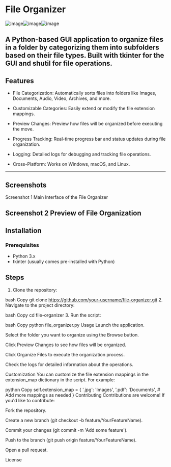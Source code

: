 # File Organizer

![image](https://github.com/user-attachments/assets/4483257a-db7a-41d0-b9fb-016c5ec5e8ad)![image](https://github.com/user-attachments/assets/db80762b-826b-4a3a-a809-0f20429cfef6)![image](https://github.com/user-attachments/assets/5fd26e64-9f89-4191-8985-4e342d55c0a2)

A Python-based GUI application to organize files in a folder by categorizing them into subfolders based on their file types. Built with tkinter for the GUI and shutil for file operations.
---
## Features
+ File Categorization: Automatically sorts files into folders like Images, Documents, Audio, Video, Archives, and more.

+ Customizable Categories: Easily extend or modify the file extension mappings.

+ Preview Changes: Preview how files will be organized before executing the move.

+ Progress Tracking: Real-time progress bar and status updates during file organization.

+ Logging: Detailed logs for debugging and tracking file operations.

+ Cross-Platform: Works on Windows, macOS, and Linux.
---
## Screenshots
Screenshot 1
Main Interface of the File Organizer

Screenshot 2
Preview of File Organization
---
## Installation
### Prerequisites
+ Python 3.x
+ tkinter (usually comes pre-installed with Python)

## Steps
1. Clone the repository:

bash
Copy
git clone https://github.com/your-username/file-organizer.git
2. Navigate to the project directory:

bash
Copy
cd file-organizer
3. Run the script:

bash
Copy
python file_organizer.py
Usage
Launch the application.

Select the folder you want to organize using the Browse button.

Click Preview Changes to see how files will be organized.

Click Organize Files to execute the organization process.

Check the logs for detailed information about the operations.

Customization
You can customize the file extension mappings in the extension_map dictionary in the script. For example:

python
Copy
self.extension_map = {
    '.jpg': 'Images',
    '.pdf': 'Documents',
    # Add more mappings as needed
}
Contributing
Contributions are welcome! If you'd like to contribute:

Fork the repository.

Create a new branch (git checkout -b feature/YourFeatureName).

Commit your changes (git commit -m 'Add some feature').

Push to the branch (git push origin feature/YourFeatureName).

Open a pull request.

License
